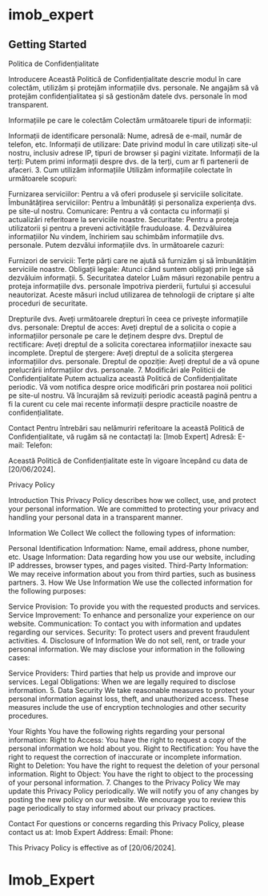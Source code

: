 # imob_expert


## Getting Started

Politica de Confidențialitate

Introducere Această Politică de Confidențialitate descrie modul în care colectăm, utilizăm și protejăm informațiile dvs. personale. Ne angajăm să vă protejăm confidențialitatea și să gestionăm datele dvs. personale în mod transparent.

Informațiile pe care le colectăm Colectăm următoarele tipuri de informații:

Informații de identificare personală: Nume, adresă de e-mail, număr de telefon, etc. Informații de utilizare: Date privind modul în care utilizați site-ul nostru, inclusiv adrese IP, tipuri de browser și pagini vizitate. Informații de la terți: Putem primi informații despre dvs. de la terți, cum ar fi partenerii de afaceri. 3. Cum utilizăm informațiile Utilizăm informațiile colectate în următoarele scopuri:

Furnizarea serviciilor: Pentru a vă oferi produsele și serviciile solicitate. Îmbunătățirea serviciilor: Pentru a îmbunătăți și personaliza experiența dvs. pe site-ul nostru. Comunicare: Pentru a vă contacta cu informații și actualizări referitoare la serviciile noastre. Securitate: Pentru a proteja utilizatorii și pentru a preveni activitățile frauduloase. 4. Dezvăluirea informațiilor Nu vindem, închiriem sau schimbăm informațiile dvs. personale. Putem dezvălui informațiile dvs. în următoarele cazuri:

Furnizori de servicii: Terțe părți care ne ajută să furnizăm și să îmbunătățim serviciile noastre. Obligații legale: Atunci când suntem obligați prin lege să dezvăluim informații. 5. Securitatea datelor Luăm măsuri rezonabile pentru a proteja informațiile dvs. personale împotriva pierderii, furtului și accesului neautorizat. Aceste măsuri includ utilizarea de tehnologii de criptare și alte proceduri de securitate.

Drepturile dvs. Aveți următoarele drepturi în ceea ce privește informațiile dvs. personale:
Dreptul de acces: Aveți dreptul de a solicita o copie a informațiilor personale pe care le deținem despre dvs. Dreptul de rectificare: Aveți dreptul de a solicita corectarea informațiilor inexacte sau incomplete. Dreptul de ștergere: Aveți dreptul de a solicita ștergerea informațiilor dvs. personale. Dreptul de opoziție: Aveți dreptul de a vă opune prelucrării informațiilor dvs. personale. 7. Modificări ale Politicii de Confidențialitate Putem actualiza această Politică de Confidențialitate periodic. Vă vom notifica despre orice modificări prin postarea noii politici pe site-ul nostru. Vă încurajăm să revizuiți periodic această pagină pentru a fi la curent cu cele mai recente informații despre practicile noastre de confidențialitate.

Contact Pentru întrebări sau nelămuriri referitoare la această Politică de Confidențialitate, vă rugăm să ne contactați la:
[Imob Expert] Adresă:
E-mail: Telefon:

Această Politică de Confidențialitate este în vigoare începând cu data de [20/06/2024].

Privacy Policy

Introduction This Privacy Policy describes how we collect, use, and protect your personal information. We are committed to protecting your privacy and handling your personal data in a transparent manner.

Information We Collect We collect the following types of information:

Personal Identification Information: Name, email address, phone number, etc. Usage Information: Data regarding how you use our website, including IP addresses, browser types, and pages visited. Third-Party Information: We may receive information about you from third parties, such as business partners. 3. How We Use Information We use the collected information for the following purposes:

Service Provision: To provide you with the requested products and services. Service Improvement: To enhance and personalize your experience on our website. Communication: To contact you with information and updates regarding our services. Security: To protect users and prevent fraudulent activities. 4. Disclosure of Information We do not sell, rent, or trade your personal information. We may disclose your information in the following cases:

Service Providers: Third parties that help us provide and improve our services. Legal Obligations: When we are legally required to disclose information. 5. Data Security We take reasonable measures to protect your personal information against loss, theft, and unauthorized access. These measures include the use of encryption technologies and other security procedures.

Your Rights You have the following rights regarding your personal information:
Right to Access: You have the right to request a copy of the personal information we hold about you. Right to Rectification: You have the right to request the correction of inaccurate or incomplete information. Right to Deletion: You have the right to request the deletion of your personal information. Right to Object: You have the right to object to the processing of your personal information. 7. Changes to the Privacy Policy We may update this Privacy Policy periodically. We will notify you of any changes by posting the new policy on our website. We encourage you to review this page periodically to stay informed about our privacy practices.

Contact For questions or concerns regarding this Privacy Policy, please contact us at:
Imob Expert Address: Email: Phone:

This Privacy Policy is effective as of [20/06/2024].
# Imob_Expert

